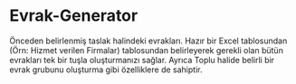 # Evrak-Generator
Önceden belirlenmiş taslak halindeki evrakları. Hazır bir Excel tablosundan (Örn: Hizmet verilen Firmalar) tablosundan belirleyerek gerekli olan bütün evrakları tek bir tuşla oluşturmanızı sağlar. Ayrıca Toplu halide belirli bir evrak grubunu oluşturma gibi özelliklere de sahiptir.
